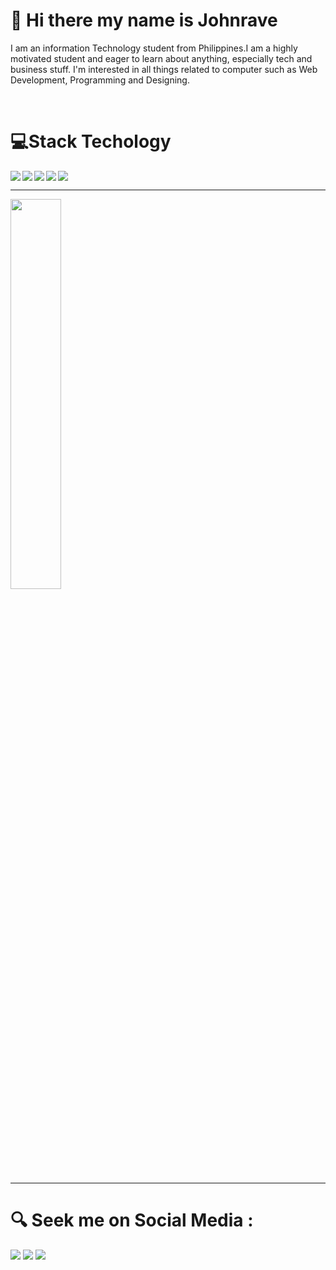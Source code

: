 
<h1>👋 Hi there my name is Johnrave</h1>
<p>I am an information Technology student from Philippines.I am a highly motivated student and eager to learn about anything, especially tech and business stuff. I'm interested in all things related to computer such as Web Development, Programming and Designing.</p>

<br/>
<!--- Languages --->
<h1>💻Stack Techology</h1>
<img  align ="left" src="https://img.shields.io/badge/HTML5-E34F26?style=for-the-badge&logo=html5&logoColor=white"/>
<img  align ="left" src="https://img.shields.io/badge/CSS3-1572B6?style=for-the-badge&logo=css3&logoColor=white"/>
<img  align ="left" src="https://img.shields.io/badge/JavaScript-323330?style=for-the-badge&logo=javascript&logoC"/>
<img align ="left"  src="https://img.shields.io/badge/Figma-F24E1E?style=for-the-badge&logo=figma&logoColor=white"/>
<img   src="https://img.shields.io/badge/Bootstrap-563D7C?style=for-the-badge&logo=bootstrap&logoColor=white"/>

<!--- Stats --->
<hr>

<img   width = "40%" src="https://github-readme-stats.vercel.app/api/top-langs/?username=Johnravee&layout=compact"/>

<hr>

<h1>🔍 Seek me on Social Media :</h1>
<a align ="left" href ="mailto:johnravemimayn@gmail.com" target="_blank"><img src="https://img.shields.io/badge/Gmail-D14836?style=for-the-badge&logo=gmail&logoColor=white"/></a>
<a align ="left" href ="https://www.facebook.com/profile.php?id=100086311660925" target="_blank"><img src="https://img.shields.io/badge/Facebook-%231877F2.svg?style=for-the-badge&logo=Facebook&logoColor=white"/></a>
<a href ="https://www.linkedin.com/in/johrave-mimay-740a06237/" target="_blank"><img src="https://img.shields.io/badge/linkedin-%230077B5.svg?style=for-the-badge&logo=linkedin&logoColor=white"/></a>








